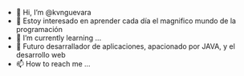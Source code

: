 - 👋 Hi, I’m @kvnguevara
- 👀 Estoy interesado en aprender cada día el magnifico mundo de la programación
- 🌱 I’m currently learning ...
- 💞️ Futuro desarrallador de aplicaciones, apacionado por JAVA, y el desarrollo web 
- 📫 How to reach me ...

<!---
kvnguevara/kvnguevara is a ✨ special ✨ repository because its `README.md` (this file) appears on your GitHub profile.
You can click the Preview link to take a look at your changes.
--->
